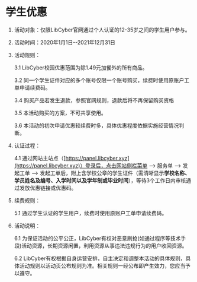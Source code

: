 # 学生优惠

1. 活动对象：仅限LibCyber官网通过个人认证的12-35岁之间的学生用户参与。

2. 活动时间：2020年1月1日--2021年12月31日

3. 活动规则：

   3.1 LibCyber校园优惠范围为除1.49元加餐外的所有商品。

   3.2 同一个学生证件对应的多个账号仅限一个账号购买，续费时使用原账户工单申请续费码。

   3.4 购买产品若发生退款，参照官网规则，退款后将不再保留购买资格 

   3.5 本活动购买的方案，不可共享使用。

   3.6 本活动的初次申请优惠较续费时多，具体优惠程度依据实施经营情况判断。

4. 认证过程：

   4.1 通过网站主站点（[https://panel.libcyber.xyz](https://panel.libcyber.xyz)）登录后，点击网站侧栏菜单 --> 服务单 --> 发起工单 --> 发起工单后，附上含学校公章的学生证件（需清晰显示**学校名称、学员姓名及编号、入学时间以及学年制或毕业时间**），等待3个工作日内审核通过发放优惠链接或优惠码。

5. 续费规则：

   5.1 通过学生认证的学生用户，续费时使用原账户工单申请续费码。

6. 活动说明：

   6.1 为保证活动的公平公正，LibCyber有权对恶意刷抢(如通过程序等技术手段)活动资源，长期资源闲置，利用资源从事违法违规行为的用户收回资源。 

   6.2 LibCyber有权根据自身运营安排，自主决定和调整本活动的具体规则，具体活动规则以活动页公布规则为准。相关规则一经公布即产生效力，您应当予以遵守。